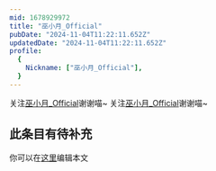 ```yaml
---
mid: 1678929972
title: "巫小月_Official"
pubDate: "2024-11-04T11:22:11.652Z"
updatedDate: "2024-11-04T11:22:11.652Z"
profile:
  {
    Nickname: ["巫小月_Official"],
  }
---
```


关注[巫小月_Official](https://space.bilibili.com/1678929972)谢谢喵~ 关注[巫小月_Official](https://space.bilibili.com/1678929972)谢谢喵~

## 此条目有待补充
你可以在[这里](https://github.com/Yuhanawa/VTuber.ICU-Content/edit/master/v/巫小月_Official/index.md)编辑本文
